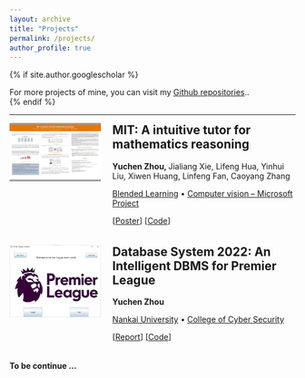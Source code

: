 ```yaml
---
layout: archive
title: "Projects"
permalink: /projects/
author_profile: true
---
```


{% if site.author.googlescholar %}
  <div class="wordwrap">For more projects of mine, you can visit my <a href="{https://github.com/ErwinZhou?tab=repositories}">Github repositories</a>.</a>.</div>
{% endif %}

---

<!-- ## Projects -->


<div style="display: flex; align-items: flex-start; margin-bottom: 20px;">
  <div style="flex: 1; max-width: 300px; margin-right: 20px;">
    <img src="https://raw.githubusercontent.com/ErwinZhou/pics_home/main/works/projects/Blended Learning/research_poster.png" alt="Research Poster" style="width: 100%;height=140%;">
  </div>
  <div style="flex: 2;">
    <h2 style="margin-top: 0;">MIT: A intuitive tutor for mathematics reasoning</h2>
    <p><strong>Yuchen Zhou, </strong> Jialiang Xie, Lifeng Hua, Yinhui Liu, Xiwen Huang, Linfeng Fan, Caoyang Zhang</p>
    <p><a href="https://www.blendedlearn.org">Blended Learning</a> • <a href="https://www.blendedlearn.org/pbl/deep-learning-for-computer-vision---microsoft-project">Computer vision – Microsoft Project</a></p>
    <p>[<a href="../files/Blended Learning_Research Poster.pdf">Poster</a>] [<a href="https://github.com/ErwinZhou/Mathematics-Intuitive-Tutor">Code</a>]</p>
  </div>
</div>

 
<div style="display: flex; align-items: flex-start; margin-bottom: 20px;">
  <div style="flex: 1; max-width: 300px; margin-right: 20px;">
    <img src="https://raw.githubusercontent.com/ErwinZhou/pics_home/main/works/projects/NKU/database_system_2022/demo-1.png" alt="PLDatabse" style="width: 100%;height=140%;">
  </div>
  <div style="flex: 2;">
    <h2 style="margin-top: 0;">Database System 2022: An Intelligent DBMS for Premier League</h2>
    <p><strong>Yuchen Zhou</strong></p>
    <p><a href="https://en.nankai.edu.cn/">Nankai University</a> • <a href="(https://encyber.nankai.edu.cn/">College of Cyber Security</a></p>
    <p>[<a href="">Report</a>] [<a href="https://github.com/ErwinZhou/DatabaseSystem2022">Code</a>]</p>
  </div>
</div>

**To be continue ...**
  


<!-- {% include base_path %} -->

<!-- {% for post in site.publications reversed %}
  {% include archive-single.html %}
{% endfor %} -->
